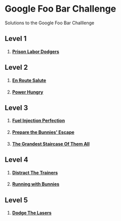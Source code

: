 # Google Foo Bar Challenge
Solutions to the Google Foo Bar Challlenge

## Level 1
   1. #### [Prison Labor Dodgers](https://github.com/athul7744/google-foobar/blob/main/Level%201/Prison%20Labor%20Dodgers)

## Level 2
   1. #### [En Route Salute](https://github.com/athul7744/google-foobar/blob/main/Level%202/En%20Route%20Salute)
   2. #### [Power Hungry](https://github.com/athul7744/google-foobar/blob/main/Level%202/Power%20Hungry)
## Level 3
   1. #### [Fuel Injection Perfection](https://github.com/athul7744/google-foobar/blob/main/Level%203/Fuel%20Injection%20Perfection)
   2. #### [Prepare the Bunnies' Escape](https://github.com/athul7744/google-foobar/blob/main/Level%203/Prepare%20the%20Bunnies'%20Escape)
   3. #### [The Grandest Staircase Of Them All](https://github.com/athul7744/google-foobar/blob/main/Level%203/The%20Grandest%20Staircase%20Of%20Them%20All)
## Level 4
   1. #### [Distract The Trainers](https://github.com/athul7744/google-foobar/blob/main/Level%204/Distract%20The%20Trainers)
   2. #### [Running with Bunnies](https://github.com/athul7744/google-foobar/blob/main/Level%204/Running%20with%20Bunnies)
## Level 5
   1. #### [Dodge The Lasers](https://github.com/athul7744/google-foobar/tree/main/Level%205/Dodge%20The%20Laser) 
